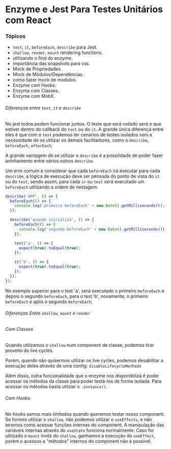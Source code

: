 # Enzyme e Jest Para Testes Unitários com React

### Tópicos

- `test`, `it`, `beforeEach`, `describe` para Jest.
- `shallow`, `render`, `mount` rendering functions.
- utilizando o find do enzyme.
- importância das snapshots para css.
- Mock de Propriedades.
- Mock de Módulos/Dependências.
- como fazer mock de modulos.
- Enzyme com Hooks.
- Enzyme com Classes.
- Enzyme com MobX.

###### Diferenças entre `test`, `it` e `describe`

No jest todos podem funcionar juntos. O teste que será rodado será o que estiver dentro do callback do `test` ou do `it`. A grande única diferença entre eles é que com o `test` podemos ter cenários de testes isolados sem a necessidade de se utilizar os demais facilitadores, como o `describe`, `beforeEach`, `afterEach`;

A grande vantagem de se utilizar o `describe` é a possilidade de poder fazer aninhamento entre vários outros `describe`.

Um erro comum é considerar que cada `beforeEach` irá executar para cada `describe`, a lógica de execução deve ser pensada do ponto de vista do `it` ou do `test`, sendo assim, para cada `ir` ou `test` será executado um `beforeEach` utilizando a ordem de nestagem. 

```typescript jsx
describe('APP', () => {
  beforeEach(() => {
    console.log('primeiro beforeEach' + new Date().getMilliseconds());
  });

  describe('quando inicializa', () => {
    beforeEach(() => {
      console.log('segundo beforeEach' + new Date().getMilliseconds());
    });

    test('a', () => {
      expect(true).toEqual(true);
    });

    it('b', () => {
      expect(true).toEqual(true);
    });
  });
});
```

No exemplo superior para o test 'a', será executado o primeiro `beforeEach` e depois o segundo `beforeEach`, para o test 'b', novamente, o primeiro `beforeEach` e após o segundo `beforeEach`;

###### Diferenças Entre `shallow`, `mount` e `render`

###### Com Classes

Quando utilizamos o `shallow` num component de classe, podemos tirar proveito do live cycles. 

Porém, quando não quisermos utilizar os live cycles, podemos desabilitar a execução deles através de uma config: `disableLifecycleMethods`

Além disso, outra funcionalidade que o enzyme nos disponibiliza é poder acessar os métodos da classe para poder testá-los de forma isolada. Para acessar os métodos basta utilziar o `.instance()`.

###### Com Hooks

No hooks samos mais limitados quando queremos testar nosso component. Se formos utilizar o `shallow`, não podemos utilizar o `useEffects`, e não teremos como acessar funções internas do component. A manipulação das variáveis internas através do `useState` funciona normalmente. Caso for utilizado o `mount` invés do `shallow`, ganhamos a execução do `useEffect`, porém o acessos a "métodos" internos do component não é possível.
